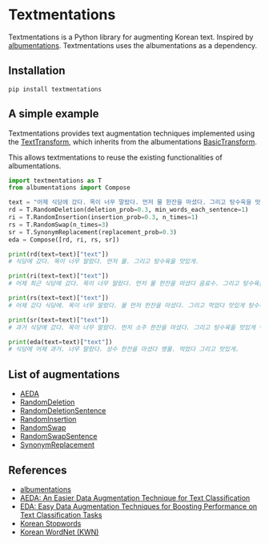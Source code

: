 # Textmentations
Textmentations is a Python library for augmenting Korean text. 
Inspired by [albumentations](https://github.com/albumentations-team/albumentations). 
Textmentations uses the albumentations as a dependency.

## Installation

```
pip install textmentations
```

## A simple example

Textmentations provides text augmentation techniques implemented using the [TextTransform](https://github.com/Jaesu26/textmentations/blob/v1.0.0/textmentations/core/transforms_interface.py#L10), 
which inherits from the albumentations [BasicTransform](https://github.com/albumentations-team/albumentations/blob/1.2.1/albumentations/core/transforms_interface.py#L54). 

This allows textmentations to reuse the existing functionalities of albumentations.

```python
import textmentations as T
from albumentations import Compose

text = "어제 식당에 갔다. 목이 너무 말랐다. 먼저 물 한잔을 마셨다. 그리고 탕수육을 맛있게 먹었다."
rd = T.RandomDeletion(deletion_prob=0.3, min_words_each_sentence=1)
ri = T.RandomInsertion(insertion_prob=0.3, n_times=1)
rs = T.RandomSwap(n_times=3)
sr = T.SynonymReplacement(replacement_prob=0.3)
eda = Compose([rd, ri, rs, sr])

print(rd(text=text)["text"])
# 식당에 갔다. 목이 너무 말랐다. 먼저 물. 그리고 탕수육을 맛있게.

print(ri(text=text)["text"])
# 어제 최근 식당에 갔다. 목이 너무 말랐다. 먼저 물 한잔을 마셨다 음료수. 그리고 탕수육을 맛있게 먹었다.

print(rs(text=text)["text"])
# 어제 갔다 식당에. 목이 너무 말랐다. 물 먼저 한잔을 마셨다. 그리고 먹었다 맛있게 탕수육을.

print(sr(text=text)["text"])
# 과거 식당에 갔다. 목이 너무 말랐다. 먼저 소주 한잔을 마셨다. 그리고 탕수육을 맛있게 먹었다.

print(eda(text=text)["text"])
# 식당에 어제 과거. 너무 말랐다. 상수 한잔을 마셨다 맹물. 먹었다 그리고 맛있게.
```

## List of augmentations

- [AEDA](https://github.com/Jaesu26/textmentations/blob/v1.0.0/textmentations/augmentations/transforms.py#L12)
- [RandomDeletion](https://github.com/Jaesu26/textmentations/blob/v1.0.0/textmentations/augmentations/transforms.py#L73)
- [RandomDeletionSentence](https://github.com/Jaesu26/textmentations/blob/v1.0.0/textmentations/augmentations/transforms.py#L131)
- [RandomInsertion](https://github.com/Jaesu26/textmentations/blob/v1.0.0/textmentations/augmentations/transforms.py#L199)
- [RandomSwap](https://github.com/Jaesu26/textmentations/blob/v1.0.0/textmentations/augmentations/transforms.py#L241)
- [RandomSwapSentence](https://github.com/Jaesu26/textmentations/blob/v1.0.0/textmentations/augmentations/transforms.py#L276)
- [SynonymReplacement](https://github.com/Jaesu26/textmentations/blob/v1.0.0/textmentations/augmentations/transforms.py#L308)

## References

- [albumentations](https://github.com/albumentations-team/albumentations)
- [AEDA: An Easier Data Augmentation Technique for Text Classification](https://arxiv.org/pdf/2108.13230.pdf)
- [EDA: Easy Data Augmentation Techniques for Boosting Performance on
Text Classification Tasks](https://arxiv.org/pdf/1901.11196.pdf)
- [Korean Stopwords](https://www.ranks.nl/stopwords/korean)
- [Korean WordNet (KWN)](http://wordnet.kaist.ac.kr/)
